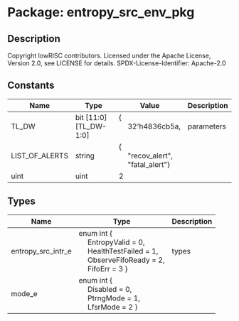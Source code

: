 # Package: entropy_src_env_pkg

## Description

Copyright lowRISC contributors.
 Licensed under the Apache License, Version 2.0, see LICENSE for details.
 SPDX-License-Identifier: Apache-2.0
 

## Constants

| Name           | Type                  | Value                                                                                                 | Description |
| -------------- | --------------------- | ----------------------------------------------------------------------------------------------------- | ----------- |
| TL_DW          | bit [11:0][TL_DW-1:0] | {<br><span style="padding-left:20px">32'h4836cb5a,<br><span style="padding-left:20px">                | parameters  |
| LIST_OF_ALERTS | string                | {<br><span style="padding-left:20px">"recov_alert",<br><span style="padding-left:20px">"fatal_alert"} |             |
| uint           | uint                  | 2                                                                                                     |             |
## Types

| Name               | Type                                                                                                                                                                                                                                                                  | Description |
| ------------------ | --------------------------------------------------------------------------------------------------------------------------------------------------------------------------------------------------------------------------------------------------------------------- | ----------- |
| entropy_src_intr_e | enum int {<br><span style="padding-left:20px">     EntropyValid     = 0,<br><span style="padding-left:20px">     HealthTestFailed = 1,<br><span style="padding-left:20px">     ObserveFifoReady = 2,<br><span style="padding-left:20px">     FifoErr          = 3   } | types       |
| mode_e             | enum int {<br><span style="padding-left:20px">     Disabled  = 0,<br><span style="padding-left:20px">     PtrngMode = 1,<br><span style="padding-left:20px">     LfsrMode  = 2   }                                                                                    |             |
